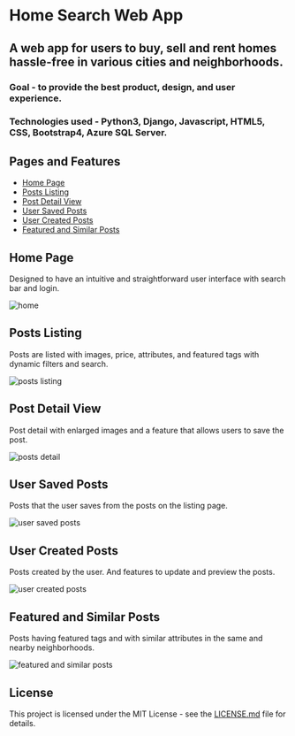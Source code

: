 # Home Search Web App 

## A web app for users to buy, sell and rent homes hassle-free in various cities and neighborhoods.

### Goal - to provide the best product, design, and user experience.

### Technologies used - Python3, Django, Javascript, HTML5, CSS, Bootstrap4, Azure SQL Server.


## Pages and Features

*	[Home Page](https://github.com/bharathsepuri/Home-Search-Web-App-Python-Django#home-page)
*	[Posts Listing](https://github.com/bharathsepuri/Home-Search-Web-App-Python-Django#posts-listing)
*	[Post Detail View](https://github.com/bharathsepuri/Home-Search-Web-App-Python-Django#post-detail-view)
*	[User Saved Posts](https://github.com/bharathsepuri/Home-Search-Web-App-Python-Django#user-saved-posts)
*	[User Created Posts](https://github.com/bharathsepuri/Home-Search-Web-App-Python-Django#user-created-posts)
*	[Featured and Similar Posts](https://github.com/bharathsepuri/Home-Search-Web-App-Python-Django#featured-and-similar-posts)


## Home Page

Designed to have an intuitive and straightforward user interface with search bar and login.

![home](https://user-images.githubusercontent.com/25309450/135039217-c605dca1-0541-406d-9d97-c31a69f7015a.png)



## Posts Listing 

Posts are listed with images, price, attributes, and featured tags with dynamic filters and search.

![posts listing](https://user-images.githubusercontent.com/25309450/135039774-4b3c9fb2-4bd6-4279-b557-bdc238f70b46.png)



## Post Detail View

Post detail with enlarged images and a feature that allows users to save the post.

![posts detail](https://user-images.githubusercontent.com/25309450/135040162-3e07ddfe-2b66-4caa-9099-65e991e41a7e.png)



## User Saved Posts 

Posts that the user saves from the posts on the listing page.

![user saved posts](https://user-images.githubusercontent.com/25309450/135040315-43b9efa7-acb2-4c1c-acef-3073d8645133.png)



## User Created Posts

Posts created by the user. And features to update and preview the posts.

![user created posts](https://user-images.githubusercontent.com/25309450/135040632-56be723a-36fe-4524-ad21-81e4181651f8.png)


## Featured and Similar Posts

Posts having featured tags and with similar attributes in the same and nearby neighborhoods.

![featured and similar posts](https://user-images.githubusercontent.com/25309450/135041009-454a5cb7-fdd9-4b3b-8f1e-85be14edf55a.png)





## License 

This project is licensed under the MIT License - see the [LICENSE.md](https://github.com/bharathsepuri/Home-Search-Web-App-Python-Django/blob/main/LICENSE.md) file for details.











